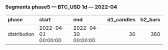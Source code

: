 ### Segments phase5 — BTC_USD 1d — 2022-04

| phase        | start               | end                 |   d1_candles |   h2_bars |
|:-------------|:--------------------|:--------------------|-------------:|----------:|
| distribution | 2022-04-01 00:00:00 | 2022-04-30 00:00:00 |           30 |       360 |